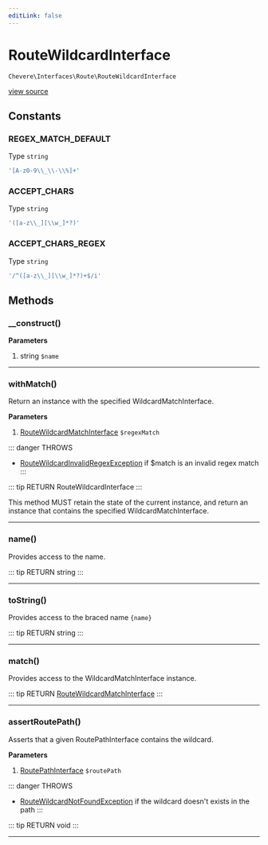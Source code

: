 ```yaml
---
editLink: false
---
```


# RouteWildcardInterface

`Chevere\Interfaces\Route\RouteWildcardInterface`

[view source](https://github.com/chevere/chevere/blob/master/interfaces/Route/RouteWildcardInterface.php)

## Constants

### REGEX_MATCH_DEFAULT

Type `string`

```php
'[A-z0-9\\_\\-\\%]+'
```

### ACCEPT_CHARS

Type `string`

```php
'([a-z\\_][\\w_]*?)'
```

### ACCEPT_CHARS_REGEX

Type `string`

```php
'/^([a-z\\_][\\w_]*?)+$/i'
```

## Methods

### __construct()

**Parameters**

1. string `$name`

---

### withMatch()

Return an instance with the specified WildcardMatchInterface.

**Parameters**

1. [RouteWildcardMatchInterface](./RouteWildcardMatchInterface.md) `$regexMatch`

::: danger THROWS
- [RouteWildcardInvalidRegexException](../../Exceptions/Route/RouteWildcardInvalidRegexException.md)
if $match is an invalid regex match
:::

::: tip RETURN
RouteWildcardInterface
:::

This method MUST retain the state of the current instance, and return
an instance that contains the specified WildcardMatchInterface.

---

### name()

Provides access to the name.

::: tip RETURN
string
:::

---

### toString()

Provides access to the braced name `{name}`

::: tip RETURN
string
:::

---

### match()

Provides access to the WildcardMatchInterface instance.

::: tip RETURN
[RouteWildcardMatchInterface](./RouteWildcardMatchInterface.md)
:::

---

### assertRoutePath()

Asserts that a given RoutePathInterface contains the wildcard.

**Parameters**

1. [RoutePathInterface](./RoutePathInterface.md) `$routePath`

::: danger THROWS
- [RouteWildcardNotFoundException](../../Exceptions/Route/RouteWildcardNotFoundException.md)
if the wildcard doesn't exists in the path
:::

::: tip RETURN
void
:::

---
